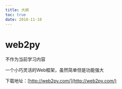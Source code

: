 ```yaml
---
title: 大纲
toc: true
date: 2018-11-10
---
```


# web2py

不作为当前学习内容


一个小巧灵活的Web框架，虽然简单但是功能强大

下载地址：[http://web2py.com/](http://web2py.com/)
